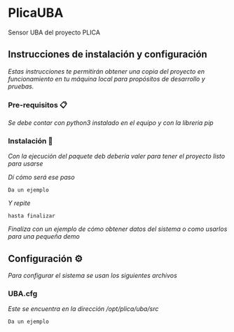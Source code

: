 # PlicaUBA

Sensor UBA del proyecto PLICA

## Instrucciones de instalación y configuración

_Estas instrucciones te permitirán obtener una copia del proyecto en funcionamiento en tu máquina local para propósitos de desarrollo y pruebas._


### Pre-requisitos 📋

_Se debe contar con python3 instalado en el equipo y con la libreria pip_


### Instalación 🔧

_Con la ejecución del paquete deb debería valer para tener el proyecto listo para usarse_

_Dí cómo será ese paso_

```
Da un ejemplo
```

_Y repite_

```
hasta finalizar
```

_Finaliza con un ejemplo de cómo obtener datos del sistema o como usarlos para una pequeña demo_

## Configuración ⚙️

_Para configurar el sistema se usan los siguientes archivos_

### UBA.cfg

_Este se encuentra en la dirección /opt/plica/uba/src_

```
Da un ejemplo
```

